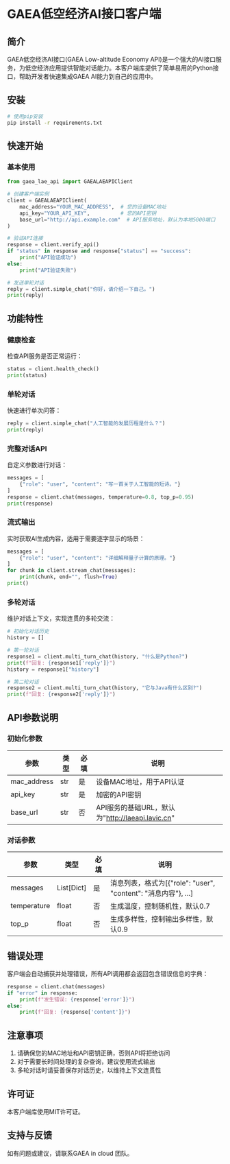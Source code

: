 # GAEA低空经济AI接口客户端

## 简介

GAEA低空经济AI接口(GAEA Low-altitude Economy API)是一个强大的AI接口服务，为低空经济应用提供智能对话能力。本客户端库提供了简单易用的Python接口，帮助开发者快速集成GAEA AI能力到自己的应用中。

## 安装

```bash
# 使用pip安装
pip install -r requirements.txt
```

## 快速开始

### 基本使用

```python
from gaea_lae_api import GAEALAEAPIClient

# 创建客户端实例
client = GAEALAEAPIClient(
    mac_address="YOUR_MAC_ADDRESS",  # 您的设备MAC地址
    api_key="YOUR_API_KEY",          # 您的API密钥
    base_url="http://api.example.com"  # API服务地址，默认为本地5000端口
)

# 验证API连接
response = client.verify_api()
if "status" in response and response["status"] == "success":
    print("API验证成功")
else:
    print("API验证失败")

# 发送单轮对话
reply = client.simple_chat("你好，请介绍一下自己。")
print(reply)
```

## 功能特性

### 健康检查

检查API服务是否正常运行：

```python
status = client.health_check()
print(status)
```

### 单轮对话

快速进行单次问答：

```python
reply = client.simple_chat("人工智能的发展历程是什么？")
print(reply)
```

### 完整对话API

自定义参数进行对话：

```python
messages = [
    {"role": "user", "content": "写一首关于人工智能的短诗。"}
]
response = client.chat(messages, temperature=0.8, top_p=0.95)
print(response)
```

### 流式输出

实时获取AI生成内容，适用于需要逐字显示的场景：

```python
messages = [
    {"role": "user", "content": "详细解释量子计算的原理。"}
]
for chunk in client.stream_chat(messages):
    print(chunk, end="", flush=True)
print()
```

### 多轮对话

维护对话上下文，实现连贯的多轮交流：

```python
# 初始化对话历史
history = []

# 第一轮对话
response1 = client.multi_turn_chat(history, "什么是Python?")
print(f"回复: {response1['reply']}")
history = response1["history"]

# 第二轮对话
response2 = client.multi_turn_chat(history, "它与Java有什么区别?")
print(f"回复: {response2['reply']}")
```

## API参数说明

### 初始化参数

| 参数 | 类型 | 必填 | 说明 |
|------|------|------|------|
| mac_address | str | 是 | 设备MAC地址，用于API认证 |
| api_key | str | 是 | 加密的API密钥 |
| base_url | str | 否 | API服务的基础URL，默认为"http://laeapi.lavic.cn" |

### 对话参数

| 参数 | 类型 | 必填 | 说明 |
|------|------|------|------|
| messages | List[Dict] | 是 | 消息列表，格式为[{"role": "user", "content": "消息内容"}, ...] |
| temperature | float | 否 | 生成温度，控制随机性，默认0.7 |
| top_p | float | 否 | 生成多样性，控制输出多样性，默认0.9 |

## 错误处理

客户端会自动捕获并处理错误，所有API调用都会返回包含错误信息的字典：

```python
response = client.chat(messages)
if "error" in response:
    print(f"发生错误: {response['error']}")
else:
    print(f"回复: {response['content']}")
```

## 注意事项

1. 请确保您的MAC地址和API密钥正确，否则API将拒绝访问
2. 对于需要长时间处理的复杂查询，建议使用流式输出
3. 多轮对话时请妥善保存对话历史，以维持上下文连贯性

## 许可证

本客户端库使用MIT许可证。

## 支持与反馈

如有问题或建议，请联系GAEA in cloud 团队。 